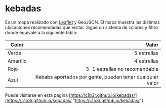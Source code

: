 # kebadas
Es un mapa realizado con [Leaflet](https://github.com/Leaflet/Leaflet) y GeoJSON.
El mapa muestra las distintas ubicaciones recomendadas que visitar. Sigue un sistema de colores y filtro donde equivale a la siguiente tabla: 

| Color      | Valor |
| --------- | -----:|
| Verde  | 5 estrellas |
| Amarillo     |   4 estrellas |
| Rojo     |   3-1 estrellas no recomendable |
| Azul     |  Kebabs aportados por gente, pueden tener cualquier valor |



Puede visitarse en esta página [https://c1b3r.github.io/kebadas/](https://c1b3r.github.io/kebadas/ "https://c1b3r.github.io/kebadas/")
